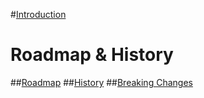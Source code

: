 #[Introduction](intro.md)
# Roadmap & History
##[Roadmap](xref:Articles.Roadmap.Roadmap)
##[History](xref:Articles.Roadmap.History)
##[Breaking Changes](xref:Articles.Roadmap.BreakingChanges)
